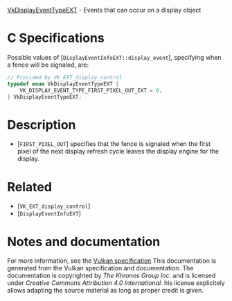 [VkDisplayEventTypeEXT](https://www.khronos.org/registry/vulkan/specs/1.3-extensions/man/html/VkDisplayEventTypeEXT.html) - Events that can occur on a display object

# C Specifications
Possible values of [`DisplayEventInfoEXT::display_event`],
specifying when a fence will be signaled, are:
```c
// Provided by VK_EXT_display_control
typedef enum VkDisplayEventTypeEXT {
    VK_DISPLAY_EVENT_TYPE_FIRST_PIXEL_OUT_EXT = 0,
} VkDisplayEventTypeEXT;
```

# Description
- [`FIRST_PIXEL_OUT`] specifies that the fence is signaled when the first pixel of the next display refresh cycle leaves the display engine for the display.

# Related
- [`VK_EXT_display_control`]
- [`DisplayEventInfoEXT`]

# Notes and documentation
For more information, see the [Vulkan specification](https://www.khronos.org/registry/vulkan/specs/1.3-extensions/html/vkspec.html)
This documentation is generated from the Vulkan specification and documentation.
The documentation is copyrighted by *The Khronos Group Inc.* and is licensed under *Creative Commons Attribution 4.0 International*.
his license explicitely allows adapting the source material as long as proper credit is given.
        